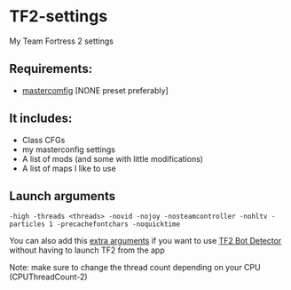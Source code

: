 # TF2-settings

My Team Fortress 2 settings

## Requirements:

- [mastercomfig](https://mastercomfig.com/) [NONE preset preferably]

## It includes:

- Class CFGs
- my masterconfig settings
- A list of mods (and some with little modifications)
- A list of maps I like to use

## Launch arguments

`-high -threads <threads> -novid -nojoy -nosteamcontroller -nohltv -particles 1 -precachefontchars -noquicktime`
  
You can also add this [extra arguments](https://github.com/PazerOP/tf2_bot_detector/issues/331#:~:text=to%20API%20changes.-,Temporary%20fix%3A,-Shut%20down%20steam) if you want to use [TF2 Bot Detector](https://github.com/PazerOP/tf2_bot_detector) without having to launch TF2 from the app
  
Note: make sure to change the thread count depending on your CPU (CPUThreadCount-2)
